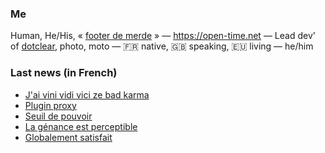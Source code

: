 ### Me

Human, He/His, « [footer de merde](https://open-time.net/post/2013/07/17/La-veritable-histoire-du-Footer-de-merde-) » — https://open-time.net — Lead dev' of [dotclear](https://git.dotclear.org/dev/dotclear), photo, moto — 🇫🇷 native, 🇬🇧 speaking, 🇪🇺 living — he/him

### Last news (in French)

<!-- BLOG-POST-LIST:START -->
- [J&#39;ai vini vidi vici ze bad karma](https://open-time.net/post/2022/08/26/J-ai-vini-vidi-vici-ze-bad-karma)
- [Plugin proxy](https://open-time.net/post/2022/08/25/Plugin-proxy)
- [Seuil de pouvoir](https://open-time.net/post/2022/08/24/Seuil-de-pouvoir)
- [La génance est perceptible](https://open-time.net/post/2022/08/23/La-genance-est-perceptible)
- [Globalement satisfait](https://open-time.net/post/2022/08/22/Globalement-satisfait)
<!-- BLOG-POST-LIST:END -->
